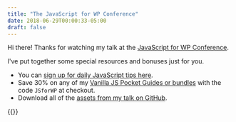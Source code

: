 ```yaml
---
title: "The JavaScript for WP Conference"
date: 2018-06-29T00:00:33-05:00
draft: false
---
```


Hi there! Thanks for watching my talk at the [JavaScript for WP Conference](https://javascriptforwp.com/conference/).

I've put together some special resources and bonuses just for you.

- You can [sign up for daily JavaScript tips here](https://gomakethings.com).
- Save 30% on any of my [Vanilla JS Pocket Guides or bundles](https://vanillajsguides.com/) with the code `JSforWP` at checkout.
- Download all of the [assets from my talk on GitHub](https://github.com/cferdinandi/js-for-wp-conference).

{{<mailchimp intro>}}